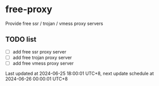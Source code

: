 
# free-proxy
Provide free ssr / trojan / vmess proxy servers


## TODO list
- [ ] add free ssr proxy server
- [ ] add free trojan proxy server
- [ ] add free vmess proxy server

Last updated at 2024-06-25 18:00:01 UTC+8, next update schedule at 2024-06-26 00:00:01 UTC+8

